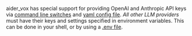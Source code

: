 aider_vox has special support for providing
OpenAI and Anthropic API keys
via 
[command line switches](/docs/config/options.html)
and 
[yaml config file](/docs/config/aider_vox_conf.html).
*All other LLM providers* must 
have their keys and settings 
specified in environment variables.
This can be done in your shell, 
or by using a 
[.env file](/docs/config/dotenv.html).
